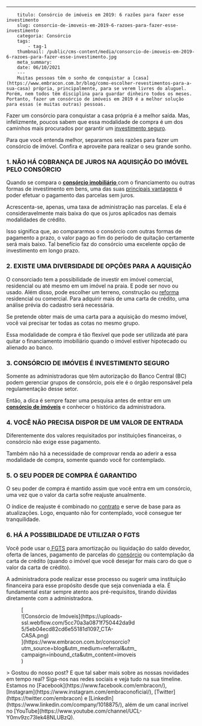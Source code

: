 ---
        titulo: Consórcio de imóveis em 2019: 6 razões para fazer esse investimento
        slug: consorcio-de-imoveis-em-2019-6-razoes-para-fazer-esse-investimento
        categoria: Consórcio
        tags:
            - tag-1
        thumbnail: /public/cms-content/media/consorcio-de-imoveis-em-2019-6-razoes-para-fazer-esse-investimento.jpg
        meta_summary: 
        date: 06/10/2021
        ---
        Muitas pessoas têm o sonho de conquistar a [casa](https://www.embracon.com.br/blog/como-escolher-revestimentos-para-a-sua-casa) própria, principalmente, para se verem livres do aluguel. Porém, nem todos têm disciplina para guardar dinheiro todos os meses. Portanto, fazer um consórcio de imóveis em 2019 é a melhor solução para essas (e muitas outras) pessoas.

Fazer um consórcio para conquistar a casa própria é a melhor saída. Mas, infelizmente, poucos sabem que essa modalidade de compra é um dos caminhos mais procurados por garantir um [investimento seguro](https://www.embracon.com.br/blog/consorcio-de-imoveis-em-2019-6-razoes-para-fazer-esse-investimento).

Para que você entenda melhor, separamos seis razões para fazer um consórcio de imóvel. Confira e aproveite para realizar o seu grande sonho.

### 1. NÃO HÁ COBRANÇA DE JUROS NA AQUISIÇÃO DO IMÓVEL PELO CONSÓRCIO

Quando se compara o [**consórcio imobiliário** ](https://www.embracon.com.br/consorcio-de-imoveis)com o financiamento ou outras formas de investimento em bens, uma das suas [principais vantagens](https://www.embracon.com.br/conhecaoconsorcio/quais-sao-as-vantagens-do-consorcio) é poder efetuar o pagamento das parcelas sem juros.

Acrescenta-se, apenas, uma taxa de administração nas parcelas. E ela é consideravelmente mais baixa do que os juros aplicados nas demais modalidades de crédito.

Isso significa que, ao compararmos o consórcio com outras formas de pagamento a prazo, o valor pago ao fim do período de quitação certamente será mais baixo. Tal benefício faz do consórcio uma excelente opção de investimento em longo prazo.

### 2. EXISTE UMA DIVERSIDADE DE OPÇÕES PARA A AQUISIÇÃO

O consorciado tem a possibilidade de investir em imóvel comercial, residencial ou até mesmo em um imóvel na praia. E pode ser novo ou usado. Além disso, pode escolher um terreno, construção ou [reforma](https://www.embracon.com.br/blog/conheca-o-consorcio-para-reforma-e-confira-as-vantagens) residencial ou comercial. Para adquirir mais de uma carta de crédito, uma análise prévia do cadastro será necessária.

Se pretende obter mais de uma carta para a aquisição do mesmo imóvel, você vai precisar ter todas as cotas no mesmo grupo.

Essa modalidade de compra é tão flexível que pode ser utilizada até para quitar o financiamento imobiliário quando o imóvel estiver hipotecado ou alienado ao banco.

### 3. CONSÓRCIO DE IMÓVEIS É INVESTIMENTO SEGURO

Somente as administradoras que têm autorização do Banco Central (BC) podem gerenciar grupos de consórcio, pois ele é o órgão responsável pela regulamentação desse setor.

Então, a dica é sempre fazer uma pesquisa antes de entrar em um [**consórcio de imóveis**](https://www.embracon.com.br/consorcio-de-imoveis) e conhecer o histórico da administradora.

### 4. VOCÊ NÃO PRECISA DISPOR DE UM VALOR DE ENTRADA

Diferentemente dos valores requisitados por instituições financeiras, o consórcio não exige esse pagamento.

Também não há a necessidade de comprovar renda ao aderir a essa modalidade de compra, somente quando você for contemplado.

### 5. O SEU PODER DE COMPRA É GARANTIDO

O seu poder de compra é mantido assim que você entra em um consórcio, uma vez que o valor da carta sofre reajuste anualmente.

O índice de reajuste é combinado no [contrato](https://www.embracon.com.br/blog/saiba-o-que-avaliar-antes-de-assinar-um-contrato-de-consorcio) e serve de base para as atualizações. Logo, enquanto não for contemplado, você consegue ter tranquilidade.

### 6. HÁ A POSSIBILIDADE DE UTILIZAR O FGTS

Você pode usar o[ FGTS](https://www.embracon.com.br/blog/5-passos-para-voce-usar-o-fgts-no-consorcio-imobiliario) para amortização ou liquidação do saldo devedor, oferta de lances, pagamento de parcelas do [consórcio](https://www.embracon.com.br/blog/afinal-posso-fazer-mais-de-um-consorcio-ao-mesmo-tempo-entenda) ou contemplação da carta de crédito (quando o imóvel que você desejar for mais caro do que o valor da carta de crédito).

A administradora pode realizar esse processo ou sugerir uma instituição financeira para esse propósito desde que seja conveniada a ela. É fundamental estar sempre atento aos pré-requisitos, tirando dúvidas diretamente com a administradora.

<figure class="w-richtext-figure-type-image w-richtext-align-center" style="max-width:310px">[<div>![Consórcio de Imóveis](https://uploads-ssl.webflow.com/5cc70a3a0871f750442da9d5/5eb04ecd82cd6e55181d1097_CTA-CASA.png)</div>](https://www.embracon.com.br/consorcio?utm_source=blog&utm_medium=referral&utm_campaign=inbound_cta&utm_content=imoveis)</figure>> Gostou do nosso post? E que tal saber mais sobre as nossas novidades em tempo real? Siga-nos nas redes sociais e veja tudo na sua timeline. Estamos no [Facebook](https://www.facebook.com/embracon/), [Instagram](https://www.instagram.com/embraconoficial/), [Twitter](https://twitter.com/embracon) e [LinkedIn](https://www.linkedin.com/company/1018875/), além de um canal incrível no [YouTube](https://www.youtube.com/channel/UCL-Y0mv9zc73Iek48NLUBzQ).

‍
        